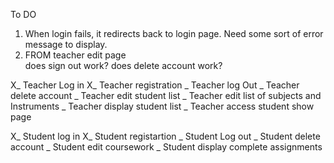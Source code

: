 To DO

1. When login fails, it redirects back to login page.
      Need some sort of error message to display.
2. FROM teacher edit page  
    does sign out work?
    does delete account work?


X_ Teacher Log in
X_ Teacher registration
_ Teacher log Out
_ Teacher delete account
_ Teacher edit student list
_ Teacher edit list of subjects and Instruments
_ Teacher display student list
    _ Teacher access student show page


X_ Student log in
X_ Student registartion
_ Student Log out
_ Student delete account
_ Student edit coursework
_ Student display complete assignments
